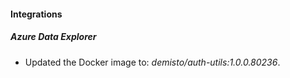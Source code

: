 #### Integrations
##### Azure Data Explorer
- Updated the Docker image to: *demisto/auth-utils:1.0.0.80236*.
